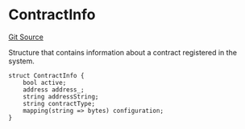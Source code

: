 # ContractInfo
[Git Source](https://github.com/zeta-chain/protocol-contracts/blob/main/v2/contracts/zevm/interfaces/ICoreRegistry.sol)

Structure that contains information about a contract registered in the system.


```solidity
struct ContractInfo {
    bool active;
    address address_;
    string addressString;
    string contractType;
    mapping(string => bytes) configuration;
}
```

